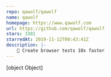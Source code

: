 ```yaml
---
repo: qawolf/qawolf
name: qawolf
homepage: https://www.qawolf.com
url: https://github.com/qawolf/qawolf
stars: 3381
starredAt: 2019-11-12T00:43:41Z
description: |-
    🐺 Create browser tests 10x faster
---
```


[object Object]
